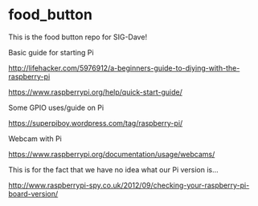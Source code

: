 # food_button


This is the food button repo for SIG-Dave!

Basic guide for starting Pi

http://lifehacker.com/5976912/a-beginners-guide-to-diying-with-the-raspberry-pi


https://www.raspberrypi.org/help/quick-start-guide/


Some GPIO uses/guide on Pi

https://superpiboy.wordpress.com/tag/raspberry-pi/

Webcam with Pi

https://www.raspberrypi.org/documentation/usage/webcams/

This is for the fact that we have no idea what our Pi version is...

http://www.raspberrypi-spy.co.uk/2012/09/checking-your-raspberry-pi-board-version/


